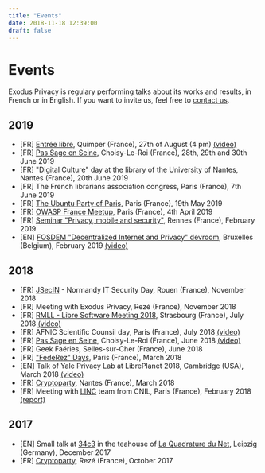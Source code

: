 ```yaml
---
title: "Events"
date: 2018-11-18 12:39:00
draft: false
---
```

# Events

Exodus Privacy is regulary performing talks about its works and results, in French or in English. If you want to invite us, feel free to [contact us](/en/page/who/).


## 2019
* [FR] [Entrée libre](https://www.centredesabeilles.fr/entree-libre/), Quimper (France), 27th of August (4 pm) [(video)](https://peer.hostux.social/videos/watch/491e4aa0-51d8-460a-a535-a9bbb6a03618)
* [FR] [Pas Sage en Seine](https://passageenseine.fr/), Choisy-Le-Roi (France), 28th, 29th and 30th June 2019
* [FR] "Digital Culture" day at the library of the University of Nantes, Nantes (France), 20th June 2019
* [FR] The French librarians association congress, Paris (France), 7th June 2019
* [FR] [The Ubuntu Party of Paris](https://www.ubuntu-paris.org/), Paris (France), 19th May 2019
* [FR] [OWASP France Meetup](https://www.meetup.com/fr-FR/owasp-france/events/259215813/), Paris (France), 4th April 2019
* [FR] [Seminar "Privacy, mobile and security"](https://fdln.insa-rennes.fr/decrypter/seminaire-vie-privee-mobile-et-securite/), Rennes (France), February 2019
* [EN] [FOSDEM "Decentralized Internet and Privacy" devroom](https://fosdem.org/2019/schedule/track/decentralized_internet_and_privacy/), Bruxelles (Belgium), February 2019 [(video)](https://peertube.tamanoir.foucry.net/videos/watch/596cadb2-6055-437a-bd86-3b0e98458ca1)

## 2018
* [FR] [JSecIN](http://jsecin.insa-rouen.fr/) - Normandy IT Security Day, Rouen (France), November 2018
* [FR] Meeting with Exodus Privacy, Rezé (France), November 2018
* [FR] [RMLL - Libre Software Meeting 2018](https://2018.rmll.info/en/), Strasbourg (France), July 2018 [(video)](http://www.canalc2.tv/video/15194)
* [FR] AFNIC Scientific Counsil day, Paris (France), July 2018 [(video)](https://www.youtube.com/watch?v=SlibjEJKO6Y&feature=youtu.be#t=6h21m09s)
* [FR] [Pas Sage en Seine](https://passageenseine.fr/), Choisy-Le-Roi (France), June 2018 [(video)](http://data.passageenseine.org/2018/exodus-privacy_analyser-comportement-applications-mobiles.webm)
* [FR] Geek Faëries, Selles-sur-Cher (France), June 2018
* [FR] ["FedeRez" Days](https://www.federez.net/journees/2018/), Paris (France), March 2018
* [EN] Talk of Yale Privacy Lab at LibrePlanet 2018, Cambridge (USA), March 2018 [(video)](https://media.libreplanet.org/u/libreplanet/m/exposing-hidden-surveillance-in-mobile-apps/)
* [FR] [Cryptoparty](https://cafevieprivee-nantes.fr/), Nantes (France), March 2018
* [FR] Meeting with [LINC](https://linc.cnil.fr/) team from CNIL, Paris (France), February 2018 [(report)](/en/post/retour-sur-notre-rencontre-avec-la-cnil/)

## 2017
* [EN] Small talk at [34c3](https://events.ccc.de/congress/2017/wiki/index.php/Main_Page) in the teahouse of [La Quadrature du Net](https://www.laquadrature.net/en/), Leipzig (Germany), December 2017
* [FR] [Cryptoparty](https://cafevieprivee-nantes.fr/), Rezé (France), October 2017
